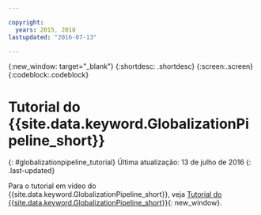 ```yaml
---

copyright:
  years: 2015, 2018
lastupdated: "2016-07-13"

---
```


{:new_window: target="_blank"}
{:shortdesc: .shortdesc}
{:screen:.screen}
{:codeblock:.codeblock}

# Tutorial do {{site.data.keyword.GlobalizationPipeline_short}}
{: #globalizationpipeline_tutorial}
Última atualização: 13 de julho de 2016
{: .last-updated}

Para o tutorial em vídeo do {{site.data.keyword.GlobalizationPipeline_short}}, veja [Tutorial do {{site.data.keyword.GlobalizationPipeline_short}}](https://www.youtube.com/watch?v=lqrs3PFaX_M&feature=youtu.be){: new_window}.

